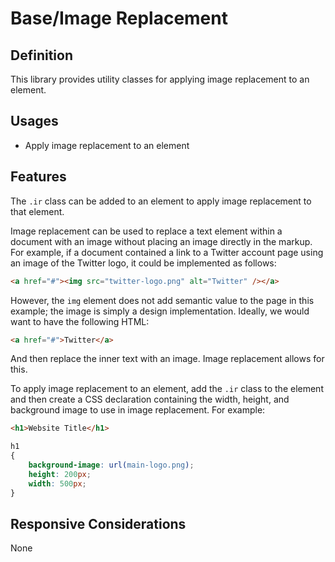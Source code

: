 ﻿# Base/Image Replacement

## Definition

This library provides utility classes for applying image replacement to an element.

## Usages

* Apply image replacement to an element

## Features

The `.ir` class can be added to an element to apply image replacement to that element.

Image replacement can be used to replace a text element within a document with an image
without placing an image directly in the markup. For example, if a document contained a
link to a Twitter account page using an image of the Twitter logo, it could be implemented
as follows:

```html
<a href="#"><img src="twitter-logo.png" alt="Twitter" /></a>
```

However, the `img` element does not add semantic value to the page in this example;
the image is simply a design implementation. Ideally, we would want to have the
following HTML:

```html
<a href="#">Twitter</a>
```

And then replace the inner text with an image. Image replacement allows for this.

To apply image replacement to an element, add the `.ir` class to the element and
then create a CSS declaration containing the width, height, and background image to
use in image replacement. For example:

```html
<h1>Website Title</h1>
```

```css
h1
{
	background-image: url(main-logo.png);
	height: 200px;
	width: 500px;
}
```

## Responsive Considerations

None